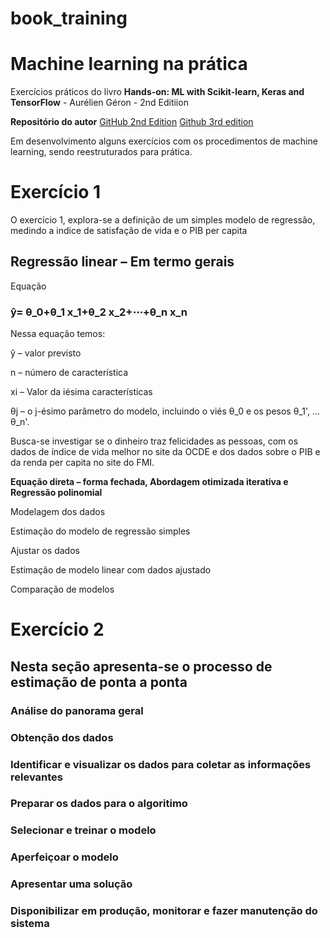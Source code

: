 # book_training

# Machine learning na prática

Exercícios práticos do livro **Hands-on: ML with Scikit-learn, Keras and TensorFlow** - Aurélien Géron - 2nd Editiion

**Repositório do autor** [GitHub 2nd Edition](https://github.com/ageron/handson-ml2) [Github 3rd edition](https://github.com/ageron/handson-ml3)

Em desenvolvimento alguns exercícios com os procedimentos de machine learning, sendo reestruturados para prática.

# **Exercício 1**
O exercício 1, explora-se a definição de um simples modelo de regressão, medindo a indice de satisfação de vida e o PIB per capita


## Regressão linear – Em termo gerais
Equação

### ŷ= θ_0+θ_1 x_1+θ_2 x_2+⋯+θ_n x_n 

Nessa equação temos:

ŷ – valor previsto

n – número de característica

xi – Valor da iésima características

θj – o j-ésimo parâmetro do modelo, incluindo o viés θ_0 e os pesos θ_1', ... θ_n'. 

Busca-se investigar se o dinheiro traz felicidades as pessoas, com os dados de índice de vida melhor no site da OCDE e dos dados sobre o PIB e da renda per capita no site do FMI.

**Equação direta – forma fechada, Abordagem otimizada iterativa e Regressão polinomial**

Modelagem dos dados

Estimação do modelo de regressão simples

Ajustar os dados

Estimação de modelo linear com dados ajustado

Comparação de modelos

# Exercício 2

## Nesta seção apresenta-se o processo de estimação de ponta a ponta
### Análise do panorama geral

### Obtenção dos dados

### Identificar e visualizar os dados para coletar as informações relevantes

### Preparar os dados para o algoritimo

### Selecionar e treinar o modelo

### Aperfeiçoar o modelo
### Apresentar uma solução
### Disponibilizar em produção, monitorar e fazer manutenção do sistema
